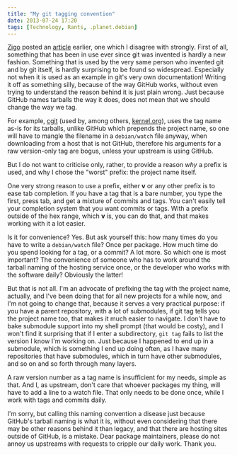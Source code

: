```yaml
---
title: "My git tagging convention"
date: 2013-07-24 17:20
tags: [Technology, Rants, .planet.debian]
---
```


[Zigo][blog:zigo] posted an [article][blog:v-disease] earlier, one
which I disagree with strongly. First of all, something that has been
in use ever since git was invented is hardly a new fashion. Something
that is used by the very same person who invented git and by git
itself, is hardly surprising to be found so widespread. Especially not
when it is used as an example in git's very own documentation! Writing
it off as something silly, because of the way GitHub works, without
even trying to understand the reason behind it is just plain wrong.
Just because GitHub names tarballs the way it does, does not mean that
we should change the way we tag.

For example, [cgit][cgit] (used by, among others,
[kernel.org](http://git.kernel.org/cgit)), uses the tag name as-is for
its tarballs, unlike GitHub which prepends the project name, so one
will have to mangle the filename in a <code>debian/watch</code> file
anyway, when downloading from a host that is not GitHub, therefore his
arguments for a raw version-only tag are bogus, unless your upstream
is using GitHub.

But I do not want to criticise only, rather, to provide a reason *why*
a prefix is used, and why I chose the "worst" prefix: the project name
itself.

 [blog:zigo]: http://thomas.goirand.fr/blog/
 [blog:v-disease]: http://thomas.goirand.fr/blog/?p=121
 [cgit]: https://github.com/kevclark/cgit

<!-- more -->

One very strong reason to use a prefix, either **v** or any other
prefix is to ease tab completion. If you have a tag that is a bare
number, you type the first, press tab, and get a mixture of commits
and tags. You can't easily tell your completion system that you want
commits or tags. With a prefix outside of the hex range, which **v**
is, you can do that, and that makes working with it a lot easier.

Is it for convenience? Yes. But ask yourself this: how many times do
you have to write a <code>debian/watch</code> file? Once per package.
How much time do you spend looking for a tag, or a commit? A lot more.
So which one is most important? The convenience of someone who has to
work around the tarball naming of the hosting service once, or the
developer who works with the software daily? Obviously the latter!

But that is not all. I'm an advocate of prefixing the tag with the
project name, actually, and I've been doing that for all new projects
for a while now, and I'm not going to change that, because it serves a
very practical purpose: if you have a parent repository, with a lot of
submodules, if git tag tells you the project name too, that makes it
much easier to navigate. I don't have to bake submodule support into
my shell prompt (that would be costy), and I won't find it surprising
that if I enter a subdirectory, <code>git tag</code> fails to list the
version I know I'm working on. Just because I happened to end up in a
submodule, which is something I end up doing often, as I have many
repositories that have submodules, which in turn have other
submodules, and so on and so forth through many layers.

A raw version number as a tag name is insufficient for my needs,
simple as that. And I, as upstream, don't care that whoever packages
my thing, will have to add a line to a watch file. That only needs to
be done once, while I work with tags and commits daily.

I'm sorry, but calling this naming convention a disease just because
GitHub's tarball naming is what it is, without even considering that
there may be other reasons behind it than legacy, and that there are
hosting sites outside of GitHub, is a mistake. Dear package
maintainers, please do not annoy us upstreams with requests to cripple
our daily work. Thank you.
